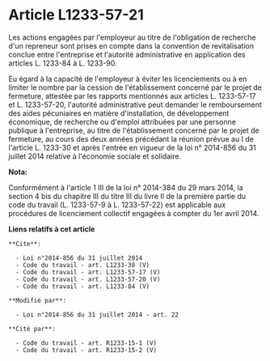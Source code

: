 # Article L1233-57-21

Les actions engagées par l'employeur au titre de l'obligation de recherche d'un repreneur sont prises en compte dans la
convention de revitalisation conclue entre l'entreprise et l'autorité administrative en application des articles L. 1233-84 à
L. 1233-90. 

Eu égard à la capacité de l'employeur à éviter les licenciements ou à en limiter le nombre par la cession de l'établissement
concerné par le projet de fermeture, attestée par les rapports mentionnés aux articles L. 1233-57-17 et L. 1233-57-20,
l'autorité administrative peut demander le remboursement des aides pécuniaires en matière d'installation, de développement
économique, de recherche ou d'emploi attribuées par une personne publique à l'entreprise, au titre de l'établissement
concerné par le projet de fermeture, au cours des deux années précédant la réunion prévue au I de l'article L. 1233-30 et
après l'entrée en vigueur de la 
loi n° 2014-856 du 31 juillet 2014 
relative à l'économie sociale et solidaire.

**Nota:**

Conformément à l'article 1 III de la loi n° 2014-384 du 29 mars 2014, la section 4 bis du chapitre III du titre III du livre
II de la première partie du code du travail (L. 1233-57-9 à L. 1233-57-22) est applicable aux procédures de licenciement
collectif engagées à compter du 1er avril 2014.

**Liens relatifs à cet article**

	**Cite**:

	  - Loi n°2014-856 du 31 juillet 2014
	  - Code du travail - art. L1233-30 (V)
	  - Code du travail - art. L1233-57-17 (V)
	  - Code du travail - art. L1233-57-20 (V)
	  - Code du travail - art. L1233-84 (V)

	**Modifié par**:

	  - Loi n°2014-856 du 31 juillet 2014 - art. 22

	**Cité par**:

	  - Code du travail - art. R1233-15-1 (V)
	  - Code du travail - art. R1233-15-2 (V)
